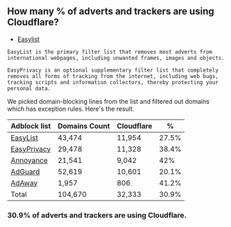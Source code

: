 ## How many % of adverts and trackers are using Cloudflare?


- [Easylist](https://web.archive.org/web/20210516110248/https://easylist.to/)
```
EasyList is the primary filter list that removes most adverts from international webpages, including unwanted frames, images and objects.

EasyPrivacy is an optional supplementary filter list that completely removes all forms of tracking from the internet, including web bugs, tracking scripts and information collectors, thereby protecting your personal data.
```


We picked domain-blocking lines from the list and filtered out domains which has exception rules.
Here's the result.


| Adblock list | Domains Count | Cloudflare | % |
| --- | --- | --- | --- |
| [EasyList](https://easylist.to/easylist/easylist.txt) | 43,474 | 11,954 | 27.5% |
| [EasyPrivacy](https://easylist.to/easylist/easyprivacy.txt) | 29,478 | 11,328 | 38.4% |
| [Annoyance](https://secure.fanboy.co.nz/fanboy-annoyance.txt) | 21,541 | 9,042 | 42% |
| [AdGuard](https://adguardteam.github.io/AdGuardSDNSFilter/Filters/filter.txt) | 52,619 | 10,601 | 20.1% |
| [AdAway](https://raw.githubusercontent.com/AdAway/adaway.github.io/master/hosts.txt) | 1,957 | 806 | 41.2% |
| Total | 104,670 | 32,333 | 30.9% |


### 30.9% of adverts and trackers are using Cloudflare.